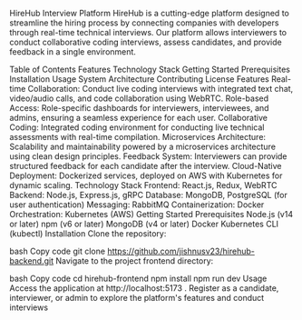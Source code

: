 HireHub Interview Platform
HireHub is a cutting-edge platform designed to streamline the hiring process by connecting companies with developers through real-time technical interviews. Our platform allows interviewers to conduct collaborative coding interviews, assess candidates, and provide feedback in a single environment.

Table of Contents
Features
Technology Stack
Getting Started
Prerequisites
Installation
Usage
System Architecture
Contributing
License
Features
Real-time Collaboration: Conduct live coding interviews with integrated text chat, video/audio calls, and code collaboration using WebRTC.
Role-based Access: Role-specific dashboards for interviewers, interviewees, and admins, ensuring a seamless experience for each user.
Collaborative Coding: Integrated coding environment for conducting live technical assessments with real-time compilation.
Microservices Architecture: Scalability and maintainability powered by a microservices architecture using clean design principles.
Feedback System: Interviewers can provide structured feedback for each candidate after the interview.
Cloud-Native Deployment: Dockerized services, deployed on AWS with Kubernetes for dynamic scaling.
Technology Stack
Frontend: React.js, Redux, WebRTC
Backend: Node.js, Express.js, gRPC
Database: MongoDB, PostgreSQL (for user authentication)
Messaging: RabbitMQ
Containerization: Docker
Orchestration: Kubernetes (AWS)
Getting Started
Prerequisites
Node.js (v14 or later)
npm (v6 or later)
MongoDB (v4 or later)
Docker
Kubernetes CLI (kubectl)
Installation
Clone the repository:

bash
Copy code
git clone https://github.com/jishnusv23/hirehub-backend.git
Navigate to the project frontend directory:

bash
Copy code
cd hirehub-frontend
npm install
npm run dev
Usage
Access the application at http://localhost:5173 . Register as a candidate, interviewer, or admin to explore the platform's features and conduct interviews